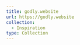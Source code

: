 ```yaml
---
title: godly.website
url: https://godly.website
collection:
  - Inspiration
type: Collection
---
```

